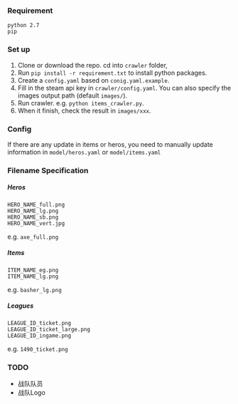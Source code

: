 ### Requirement
```
python 2.7
pip
```
### Set up
1. Clone or download the repo. cd into `crawler` folder,
2. Run `pip install -r requirement.txt` to install python packages.
3. Create a `config.yaml` based on `conig.yaml.example`.
4. Fill in the steam api key in `crawler/config.yaml`. You can also specify the images output path (default `images/`).
5. Run crawler. e.g. `python items_crawler.py`.
6. When it finish, check the result in `images/xxx`.

### Config
If there are any update in items or heros, you need to manually update information in `model/heros.yaml` or `model/items.yaml`

### Filename Specification
##### Heros
```
HERO_NAME_full.png
HERO_NAME_lg.png
HERO_NAME_sb.png
HERO_NAME_vert.jpg
```
e.g. `axe_full.png`

##### Items
```
ITEM_NAME_eg.png
ITEM_NAME_lg.png

```
e.g. `basher_lg.png`

##### Leagues
```
LEAGUE_ID_ticket.png
LEAGUE_ID_ticket_large.png
LEAGUE_ID_ingame.png
```
e.g. `1490_ticket.png`

### TODO
* 战队队员
* 战队Logo